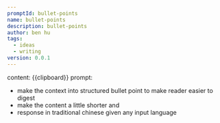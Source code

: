 ```yaml
---
promptId: bullet-points
name: bullet-points
description: bullet-points
author: ben hu
tags:
  - ideas
  - writing
version: 0.0.1
---
```

content: 
{{clipboard}}
prompt:
- make the context into structured bullet point to make reader easier to digest
- make the content a little shorter and 
- response in traditional chinese given any input language